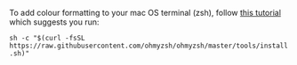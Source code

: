 To add colour formatting to your mac OS terminal (zsh), follow [this tutorial](https://ohmyz.sh/) which suggests you run:

`sh -c "$(curl -fsSL https://raw.githubusercontent.com/ohmyzsh/ohmyzsh/master/tools/install.sh)"`
